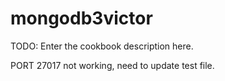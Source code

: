 # mongodb3victor

TODO: Enter the cookbook description here.

PORT 27017 not working,
need to update test file.
